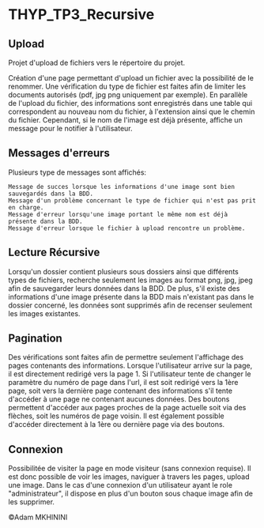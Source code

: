 # THYP_TP3_Recursive

## Upload
Projet d'upload de fichiers vers le répertoire du projet.

Création d'une page permettant d'upload un fichier avec la possibilité de le renommer. Une vérification du type de fichier est faites afin de limiter les documents autorisés (pdf, jpg png uniquement par exemple).
En parallèle de l'upload du fichier, des informations sont enregistrés dans une table qui correspondent au nouveau nom du fichier, à l'extension ainsi que le chemin du fichier. Cependant, si le nom de l'image est déjà présente, affiche un message pour le notifier à l'utilisateur.

## Messages d'erreurs

Plusieurs type de messages sont affichés:

    Message de succes lorsque les informations d'une image sont bien sauvegardés dans la BDD.
    Message d'un problème concernant le type de fichier qui n'est pas prit en charge.
    Message d'erreur lorsqu'une image portant le même nom est déjà présente dans la BDD.
    Message d'erreur lorsque le fichier à upload rencontre un problème.

## Lecture Récursive

Lorsqu'un dossier contient plusieurs sous dossiers ainsi que différents types de fichiers, recherche seulement les images au format png, jpg, jpeg afin de sauvegarder leurs données dans la BDD. De plus, s'il existe des informations d'une image présente dans la BDD mais n'existant pas dans le dossier concerné, les données sont supprimés afin de recenser seulement les images existantes.

## Pagination

Des vérifications sont faites afin de permettre seulement l'affichage des pages contenants des informations. Lorsque l'utilisateur arrive sur la page, il est directement redirigé vers la page 1. Si l'utilisateur tente de changer le paramètre du numéro de page dans l'url, il est soit redirigé vers la 1ère page, soit vers la dernière page contenant des informations s'il tente d'accéder à une page ne contenant aucunes données.
Des boutons permettent d'accéder aux pages proches de la page actuelle soit via des flèches, soit les numéros de page voisin. Il est également possible d'accéder directement à la 1ère ou dernière page via des boutons.

## Connexion

Possibilitée de visiter la page en mode visiteur (sans connexion requise). Il est donc possible de voir les images, naviguer à travers les pages, upload une image.
Dans le cas d'une connexion d'un utilisateur ayant le role "administrateur", il dispose en plus d'un bouton sous chaque image afin de les supprimer.

©Adam MKHININI
